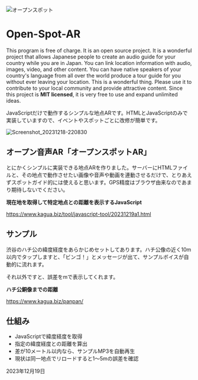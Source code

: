 ![オープンスポット](https://github.com/kagua/Open-Spot-AR/assets/631291/e8771184-adc2-4959-95ce-16c971e4c20d)

# Open-Spot-AR

This program is free of charge. It is an open source project. It is a wonderful project that allows Japanese people to create an audio guide for your country while you are in Japan. You can link location information with audio, images, video, and other content. You can have native speakers of your country's language from all over the world produce a tour guide for you without ever leaving your location. This is a wonderful thing. Please use it to contribute to your local community and provide attractive content. Since this project is **MIT licensed**, it is very free to use and expand unlimited ideas.

 JavaScriptだけで動作するシンプルな地点ARです。HTMLとJavaScriptのみで実装していますので、イベントやスポットごとに改修が簡単です。

![Screenshot_20231218-220830](https://github.com/kagua/Simple-Spot-AR/assets/631291/cb8728d9-87fc-44d1-9b30-7c4b5ced09bd)

## オープン音声AR「オープンスポットAR」

とにかくシンプルに実装できる地点ARを作りました。サーバーにHTMLファイルと、その地点で動作させたい画像や音声や動画を連動させるだけで、とりあえずスポットガイド的には使えると思います。GPS精度はブラウザ由来なのであまり期待しないでください。

**現在地を取得して特定地点との距離を表示するJavaScript**

https://www.kagua.biz/tool/javascript-tool/20231219a1.html

## サンプル

渋谷のハチ公の緯度経度をあらかじめセットしてあります。ハチ公像の近く10m以内でタップしますと、「ビンゴ！」とメッセージが出て、サンプルボイスが自動的に流れます。

それ以外ですと、誤差をmで表示してくれます。

**ハチ公銅像までの距離**

https://www.kagua.biz/panpan/

## 仕組み

- JavaScriptで緯度経度を取得
- 指定の緯度経度との距離を算出
- 差が10メートル以内なら、サンプルMP3を自動再生
- 現状は同一地点でリロードすると1～5mの誤差を確認

2023年12月19日
